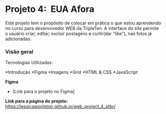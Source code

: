 # Projeto 4:  EUA Afora

Este projeto tem o propósito de colocar em prática o que estou aprendendo no curso para desenvovedor WEB da TripleTen. 
A interface do site permite o usuário criar, editar, excluir postagens e curtir(dar "like"), nas fotos já adicionadas.


### Visão geral
Tecnologias Utilizadas: 

*Introdução
*Figma
*Imagens
*Grid
*HTML & CSS
*JavaScript


**Figma**

* [Link para o projeto no Figma]

**Link para a página do projeto:**
https://jessicawoolston.github.io/web_project_4_ptbr/




